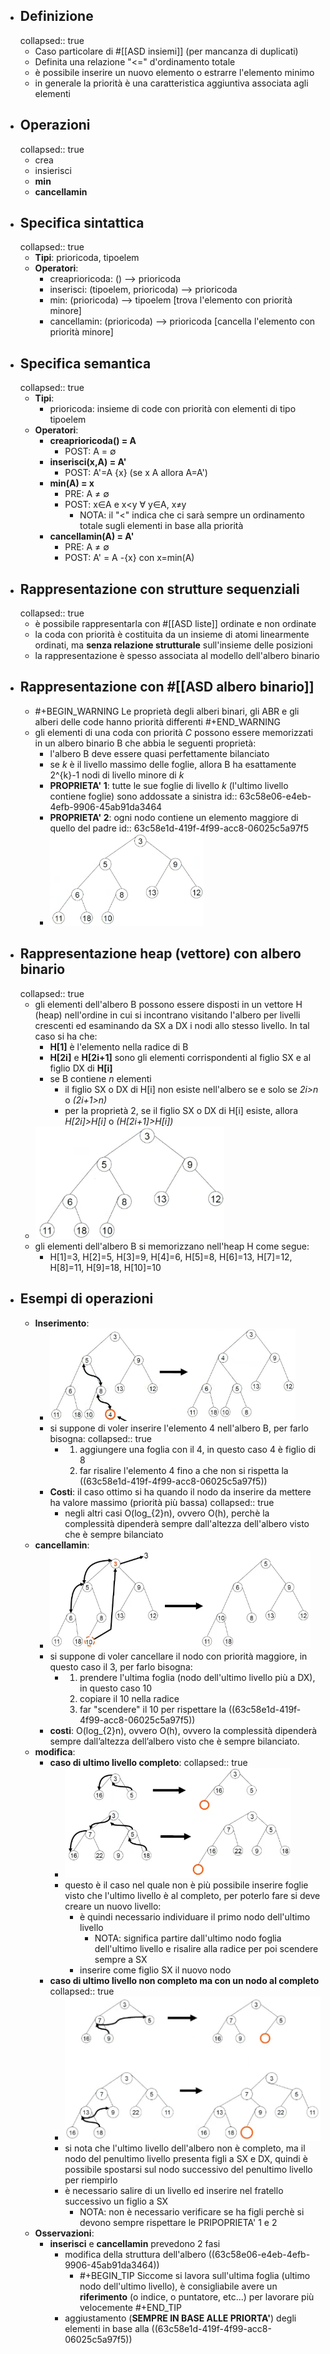 - ## Definizione
  collapsed:: true
	- Caso particolare di #[[ASD insiemi]] (per mancanza di duplicati)
	- Definita una relazione "<=" d'ordinamento totale
	- è possibile inserire un nuovo elemento o estrarre l'elemento minimo
	- in generale la priorità è una caratteristica aggiuntiva associata agli elementi
- ## Operazioni
  collapsed:: true
	- crea
	- insierisci
	- **min**
	- **cancellamin**
- ## Specifica sintattica
  collapsed:: true
	- **Tipi**: prioricoda, tipoelem
	- **Operatori**:
		- creaprioricoda:    () --> prioricoda
		- inserisci:              (tipoelem, prioricoda) --> prioricoda
		- min:                      (prioricoda) --> tipoelem             [trova l'elemento con priorità minore]
		- cancellamin:        (prioricoda) --> prioricoda           [cancella l'elemento con priorità minore]
- ## Specifica semantica
  collapsed:: true
	- **Tipi**:
		- prioricoda: insieme di code con priorità con elementi di tipo tipoelem
	- **Operatori**:
		- **creaprioricoda() = A**
			- POST: A = ∅
		- **inserisci(x,A) = A'**
			- POST: A'=A  {x}   (se x  A allora A=A')
		- **min(A) = x**
			- PRE: A ≠ ∅
			- POST: x∈A e x<y ∀ y∈A,  x≠y
				- NOTA: il "<" indica che ci sarà sempre un ordinamento totale sugli elementi in base alla priorità
		- **cancellamin(A) = A'**
			- PRE: A ≠ ∅
			- POST: A' = A -{x} con x=min(A)
- ## Rappresentazione con strutture sequenziali
  collapsed:: true
	- è possibile rappresentarla con #[[ASD liste]] ordinate e non ordinate
	- la coda con priorità è costituita da un insieme di atomi linearmente ordinati, ma **senza relazione strutturale** sull'insieme delle posizioni
	- la rappresentazione è spesso associata al modello dell'albero binario
- ## Rappresentazione con #[[ASD albero binario]]
	- #+BEGIN_WARNING
	  Le proprietà degli alberi binari, gli ABR e gli alberi delle code hanno priorità differenti
	  #+END_WARNING
	- gli elementi di una coda con priorità *C* possono essere memorizzati in un albero binario B che abbia le seguenti proprietà:
		- l'albero B deve essere quasi perfettamente bilanciato
		- se *k* è il livello massimo delle foglie, allora B ha esattamente 2^{k}-1 nodi di livello minore di *k*
		- **PROPRIETA' 1**: tutte le sue foglie di livello *k* (l'ultimo livello contiene foglie) sono addossate a sinistra
		  id:: 63c58e06-e4eb-4efb-9906-45ab91da3464
		- **PROPRIETA' 2**: ogni nodo contiene un elemento maggiore di quello del padre
		  id:: 63c58e1d-419f-4f99-acc8-06025c5a97f5
		- ![image.png](../assets/image_1673893043005_0.png)
- ## Rappresentazione heap (vettore) con albero binario
  collapsed:: true
	- gli elementi dell'albero B possono essere disposti in un vettore H (heap) nell'ordine in cui si incontrano visitando l'albero per livelli crescenti ed esaminando da SX a DX i nodi allo stesso livello. In tal caso si ha che:
		- **H[1]** è l'elemento nella radice di B
		- **H[2i]** e **H[2i+1]** sono gli elementi corrispondenti al figlio SX e al figlio DX di **H[i]**
		- se B contiene *n* elementi
			- il figlio SX o DX di H[i] non esiste nell'albero se e solo se *2i>n* o *(2i+1>n)*
			- per la proprietà 2, se il figlio SX o DX di H[i] esiste, allora *H[2i]>H[i]* o *(H[2i+1]>H[i])*
	- ![image.png](../assets/image_1673973432602_0.png)
	- gli elementi dell'albero B si memorizzano nell'heap H come segue:
		- H[1]=3, H[2]=5, H[3]=9, H[4]=6, H[5]=8, H[6]=13, H[7]=12, H[8]=11, H[9]=18, H[10]=10
- ## Esempi di operazioni
	- **Inserimento**:
		- ![image.png](../assets/image_1673967698697_0.png)
		- si suppone di voler inserire l'elemento 4 nell'albero B, per farlo bisogna:
		  collapsed:: true
			- 1. aggiungere una foglia con il 4, in questo caso 4 è figlio di 8
			  2. far risalire l'elemento 4 fino a che non si rispetta la ((63c58e1d-419f-4f99-acc8-06025c5a97f5))
		- **Costi**: il caso ottimo si ha quando il nodo da inserire da mettere ha valore massimo (priorità più bassa)
		  collapsed:: true
			- negli altri casi O(log_{2}n), ovvero O(h), perchè la complessità dipenderà sempre dall'altezza dell'albero visto che è sempre bilanciato
	- **cancellamin**:
		- ![image.png](../assets/image_1673968067790_0.png)
		- si suppone di voler cancellare il nodo con priorità maggiore, in questo caso il 3, per farlo bisogna:
			- 1. prendere l'ultima foglia (nodo dell'ultimo livello più a DX), in questo caso 10
			  2. copiare il 10 nella radice
			  3. far "scendere" il 10 per rispettare la ((63c58e1d-419f-4f99-acc8-06025c5a97f5))
		- **costi**: O(log_{2}n), ovvero O(h), ovvero la complessità dipenderà sempre dall’altezza dell’albero visto che è sempre bilanciato.
	- **modifica**:
		- **caso di ultimo livello completo**:
		  collapsed:: true
			- ![image.png](../assets/image_1673969812848_0.png)
			- questo è il caso nel quale non è più possibile inserire foglie visto che l'ultimo livello è al completo, per poterlo fare si deve creare un nuovo livello:
				- è quindi necessario individuare il primo nodo dell'ultimo livello
					- NOTA: significa partire dall'ultimo nodo foglia dell'ultimo livello e risalire alla radice per poi scendere sempre a SX
				- inserire come figlio SX il nuovo nodo
		- **caso di ultimo livello non completo ma con un nodo al completo**
		  collapsed:: true
			- ![image.png](../assets/image_1673970161585_0.png)
			- si nota che l'ultimo livello dell'albero non è completo, ma il nodo del penultimo livello presenta figli a SX e DX, quindi è possibile spostarsi sul nodo successivo del penultimo livello per riempirlo
			- è necessario salire di un livello ed inserire nel fratello successivo un figlio a SX
				- NOTA: non è necessario verificare se ha figli perchè si devono sempre rispettare le PRIPOPRIETA' 1 e 2
	- **Osservazioni**:
		- **inserisci** e **cancellamin** prevedono 2 fasi
			- modifica della struttura dell'albero ((63c58e06-e4eb-4efb-9906-45ab91da3464))
				- #+BEGIN_TIP
				  Siccome si lavora sull'ultima foglia (ultimo nodo dell'ultimo livello), è consigliabile avere un **riferimento** (o indice, o puntatore, etc...) per lavorare più velocemente
				  #+END_TIP
			- aggiustamento (**SEMPRE IN BASE ALLE PRIORTA'**) degli elementi in base alla ((63c58e1d-419f-4f99-acc8-06025c5a97f5))